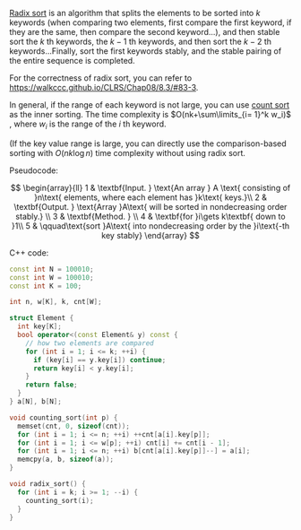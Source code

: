 [Radix sort](https://en.wikipedia.org/wiki/Radix_sort) is an algorithm that splits the elements to be sorted into $k$ keywords (when comparing two elements, first compare the first keyword, if they are the same, then compare the second keyword...), and then stable sort the $k$ th keywords, the $k-1$ th keywords, and then sort the $k-2$ th keywords...Finally, sort the first keywords stably, and the stable  pairing of the entire sequence is completed.

For the correctness of radix sort, you can refer to <https://walkccc.github.io/CLRS/Chap08/8.3/#83-3>.

In general, if the range of each keyword is not large, you can use [count sort](./counting-sort.md) as the inner sorting. The time complexity is $O(nk+\sum\limits_{i= 1}^k w_i)$ , where $w_i$ is the range of the $i$ th keyword.

(If the key value range is large, you can directly use the comparison-based sorting with $O(nk\log n)$ time complexity without using radix sort.

Pseudocode:

$$
\begin{array}{ll}
1 & \textbf{Input. } \text{An array } A \text{ consisting of }n\text{ elements, where each element has }k\text{ keys.}\\
2 & \textbf{Output. } \text{Array }A\text{ will be sorted in nondecreasing order stably.} \\
3 & \textbf{Method. }  \\
4 & \textbf{for }i\gets k\textbf{ down to }1\\
5 & \qquad\text{sort }A\text{ into nondecreasing order by the }i\text{-th key stably}
\end{array}
$$

C++ code:

```cpp
const int N = 100010;
const int W = 100010;
const int K = 100;

int n, w[K], k, cnt[W];

struct Element {
  int key[K];
  bool operator<(const Element& y) const {
    // how two elements are compared
    for (int i = 1; i <= k; ++i) {
      if (key[i] == y.key[i]) continue;
      return key[i] < y.key[i];
    }
    return false;
  }
} a[N], b[N];

void counting_sort(int p) {
  memset(cnt, 0, sizeof(cnt));
  for (int i = 1; i <= n; ++i) ++cnt[a[i].key[p]];
  for (int i = 1; i <= w[p]; ++i) cnt[i] += cnt[i - 1];
  for (int i = 1; i <= n; ++i) b[cnt[a[i].key[p]]--] = a[i];
  memcpy(a, b, sizeof(a));
}

void radix_sort() {
  for (int i = k; i >= 1; --i) {
    counting_sort(i);
  }
}
```
